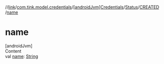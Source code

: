 //[link](../../../../index.md)/[com.tink.model.credentials](../../../index.md)/[[androidJvm]Credentials](../../index.md)/[Status](../index.md)/[CREATED](index.md)/[name](name.md)



# name  
[androidJvm]  
Content  
val [name](name.md): [String](https://kotlinlang.org/api/latest/jvm/stdlib/kotlin/-string/index.html)  



